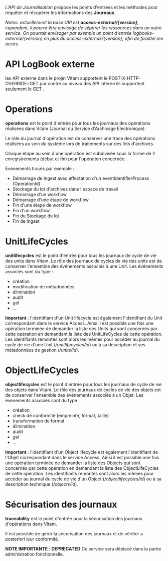 
*L'API de Journalisation* propose les points d'entrées et les méthodes pour requêter et récupérer les informations des **Journaux**.

*Notes: actuellement la base URI est **access-external/{version}**, cependant, il pourra être envisagé de séparer les ressources dans un autre service. On pourrait envisager par exemple un point d'entrée logbooks-external/{version} en plus du access-externak/{version}, afin de faciliter les accès.*

# API LogBook externe

les API externe dans le projet Vitam supportent le POST-X-HTTP-OVERRIDE=GET par contre au niveau des API interne ils supportent seulement le GET .

# Operations

**operations** est le point d'entrée pour tous les journaux des opérations réalisées dans Vitam (Journal du Service d'Archivage Electronique).

Le rôle du journal d'opération est de conserver une trace des opérations réalisées au sein du système lors de traitements sur des lots d'archives.

Chaque étape au sein d'une opération est subdivisée sous la forme de 2 enregistrements (début et fin) pour l'opération concernée.

Évènements tracés par exemple :

* Démarrage de Ingest avec affectation d'un eventIdentifierProcess (OperationId)
* Stockage du lot d'archives dans l'espace de travail
* Démarrage d'un workflow
* Démarrage d'une étape de workflow
* Fin d'une étape de workflow
* Fin d'un workflow
* Fin du Stockage du lot
* Fin de Ingest

# UnitLifeCycles

**unitlifecycles** est le point d'entrée pour tous les journaux de cycle de vie des units dans Vitam.
Le rôle des journaux de cycles de vie des units est de conserver l'ensemble des événements associés à une Unit.
Les événements associés sont du type :
- création
- modification de métadonnées
- élimination
- audit
- gel
- ...

**Important** : l'identifiant d'un Unit lifecycle est également l'identifiant du Unit correspondant dans le service Access.
Ainsi il est possible une fois une opération terminée de demander la liste des Units qui sont concernés par cette opération en demandant la liste des UnitLifeCycles de cette opération. Les identifiants remontés sont alors les mêmes pour accéder au journal du cycle de vie d'une Unit (*/unitlifecycles/id*) ou à sa description et ses métadonnées de gestion (*/units/id*).   

# ObjectLifeCycles

**objectlifecycles** est le point d'entrée pour tous les journaux de cycle de vie des objets dans Vitam.
Le rôle des journaux de cycles de vie des objets est de conserver l'ensemble des événements associés à un Objet.
Les événements associés sont du type :
- création
- check de conformité (empreinte, format, taille)
- transformation de format
- élimination
- audit
- gel
- ...


**Important** : l'identifiant d'un Object lifecycle est également l'identifiant de l'Objet correspondant dans le service Access.
Ainsi il est possible une fois une opération terminée de demander la liste des Objects qui sont concernés par cette opération en demandant la liste des ObjectLifeCycles de cette opération. Les identifiants remontés sont alors les mêmes pour accéder au journal du cycle de vie d'un Object (*/objectlifecycles/id*) ou à sa description technique (*/objects/id*).   



# Sécurisation des journaux

**traceability** est le point d'entrée pour la sécurisation des journaux d'opérations dans Vitam.

Il est possible de gérer la sécurisation des journaux et de vérifier a posteriori leur conformité.

**NOTE IMPORTANTE** : **DEPRECATED** Ce service sera déplacé dans la partie administration fonctionnelle.
